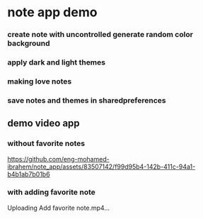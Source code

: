 # note app demo
### create note with uncontrolled generate random color background
### apply dark and light themes
### making love notes 
### save notes and themes in sharedpreferences

## demo video app
### without favorite notes
https://github.com/eng-mohamed-ibrahem/note_app/assets/83507142/f99d95b4-142b-411c-94a1-b4b1ab7b01b6

### with adding favorite note
Uploading Add favorite note.mp4…


